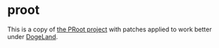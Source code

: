 proot
=====
This is a copy of [the PRoot project](https://github.com/proot-me/PRoot/) with patches applied to work better under [DogeLand](https://github.com/WhiteSky-Team/DogeLand-App/).
